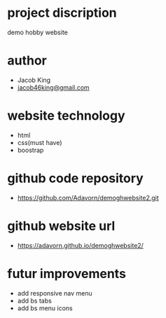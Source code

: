 # project discription
demo hobby website

# author
- Jacob King
- jacob46king@gmail.com

# website technology
- html
- css(must have)
- boostrap

# github code repository
- https://github.com/Adavorn/demoghwebsite2.git

# github website url
- https://adavorn.github.io/demoghwebsite2/

# futur improvements
- add responsive nav menu
- add bs tabs
- add bs menu icons

